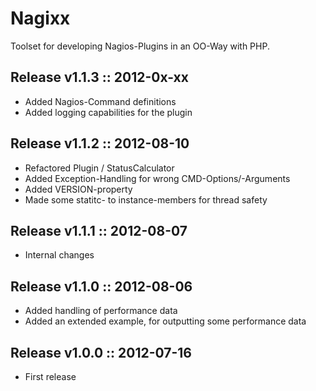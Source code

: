 Nagixx
======

Toolset for developing Nagios-Plugins in an OO-Way with PHP.



Release v1.1.3 :: 2012-0x-xx
----------------------------

- Added Nagios-Command definitions
- Added logging capabilities for the plugin



Release v1.1.2 :: 2012-08-10
----------------------------

- Refactored Plugin / StatusCalculator
- Added Exception-Handling for wrong CMD-Options/-Arguments
- Added VERSION-property
- Made some statitc- to instance-members for thread safety



Release v1.1.1 :: 2012-08-07
----------------------------

- Internal changes



Release v1.1.0 :: 2012-08-06
----------------------------

- Added handling of performance data
- Added an extended example, for outputting some performance data



Release v1.0.0 :: 2012-07-16
----------------------------

- First release